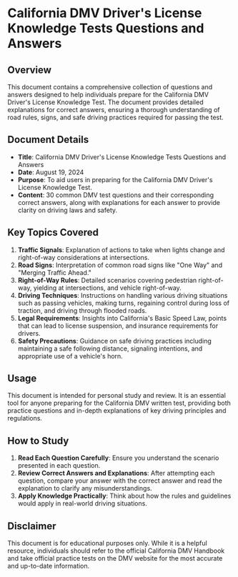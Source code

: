 # California DMV Driver's License Knowledge Tests Questions and Answers

## Overview

This document contains a comprehensive collection of questions and answers designed to help individuals prepare for the California DMV Driver's License Knowledge Test. The document provides detailed explanations for correct answers, ensuring a thorough understanding of road rules, signs, and safe driving practices required for passing the test.

## Document Details

- **Title**: California DMV Driver's License Knowledge Tests Questions and Answers
- **Date**: August 19, 2024
- **Purpose**: To aid users in preparing for the California DMV Driver's License Knowledge Test.
- **Content**: 30 common DMV test questions and their corresponding correct answers, along with explanations for each answer to provide clarity on driving laws and safety.

## Key Topics Covered

1. **Traffic Signals**: Explanation of actions to take when lights change and right-of-way considerations at intersections.
2. **Road Signs**: Interpretation of common road signs like "One Way" and "Merging Traffic Ahead."
3. **Right-of-Way Rules**: Detailed scenarios covering pedestrian right-of-way, yielding at intersections, and vehicle right-of-way.
4. **Driving Techniques**: Instructions on handling various driving situations such as passing vehicles, making turns, regaining control during loss of traction, and driving through flooded roads.
5. **Legal Requirements**: Insights into California's Basic Speed Law, points that can lead to license suspension, and insurance requirements for drivers.
6. **Safety Precautions**: Guidance on safe driving practices including maintaining a safe following distance, signaling intentions, and appropriate use of a vehicle's horn.

## Usage

This document is intended for personal study and review. It is an essential tool for anyone preparing for the California DMV written test, providing both practice questions and in-depth explanations of key driving principles and regulations.

## How to Study

1. **Read Each Question Carefully**: Ensure you understand the scenario presented in each question.
2. **Review Correct Answers and Explanations**: After attempting each question, compare your answer with the correct answer and read the explanation to clarify any misunderstandings.
3. **Apply Knowledge Practically**: Think about how the rules and guidelines would apply in real-world driving situations.

## Disclaimer

This document is for educational purposes only. While it is a helpful resource, individuals should refer to the official California DMV Handbook and take official practice tests on the DMV website for the most accurate and up-to-date information.
